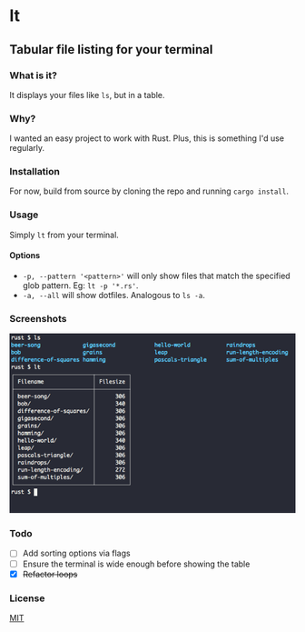 # lt
## Tabular file listing for your terminal

### What is it?
It displays your files like `ls`, but in a table.

### Why?
I wanted an easy project to work with Rust.  Plus, this is something I'd use regularly.  

### Installation
For now, build from source by cloning the repo and running `cargo install`.

### Usage
Simply `lt` from your terminal.

#### Options
- `-p, --pattern '<pattern>'` will only show files that match the specified glob pattern.  Eg: `lt -p '*.rs'`.
- `-a, --all` will show dotfiles.  Analogous to `ls -a`.

### Screenshots
![main screenshot](screenshots/main.png)

### Todo
- [ ] Add sorting options via flags
- [ ] Ensure the terminal is wide enough before showing the table
- [x] ~~Refactor loops~~

### License
[MIT](https://github.com/kieraneglin/lt/blob/master/LICENSE)
